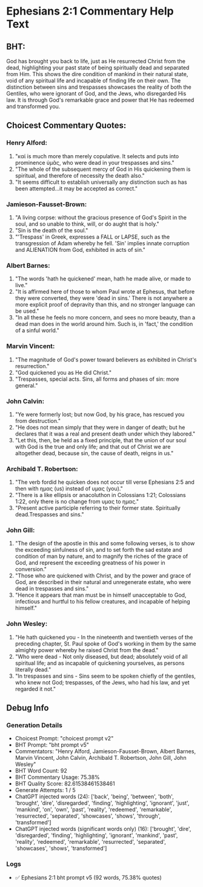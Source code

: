 # Ephesians 2:1 Commentary Help Text

## BHT:
God has brought you back to life, just as He resurrected Christ from the dead, highlighting your past state of being spiritually dead and separated from Him. This shows the dire condition of mankind in their natural state, void of any spiritual life and incapable of finding life on their own. The distinction between sins and trespasses showcases the reality of both the Gentiles, who were ignorant of God, and the Jews, who disregarded His law. It is through God's remarkable grace and power that He has redeemed and transformed you.

## Choicest Commentary Quotes:
### Henry Alford:
1. "καί is much more than merely copulative. It selects and puts into prominence ὑμᾶς, who were dead in your trespasses and sins."
2. "The whole of the subsequent mercy of God in His quickening them is spiritual, and therefore of necessity the death also."
3. "It seems difficult to establish universally any distinction such as has been attempted...it may be accepted as correct."

### Jamieson-Fausset-Brown:
1. "A living corpse: without the gracious presence of God's Spirit in the soul, and so unable to think, will, or do aught that is holy."
2. "Sin is the death of the soul."
3. "'Trespass' in Greek, expresses a FALL or LAPSE, such as the transgression of Adam whereby he fell. 'Sin' implies innate corruption and ALIENATION from God, exhibited in acts of sin."

### Albert Barnes:
1. "The words 'hath he quickened' mean, hath he made alive, or made to live."
2. "It is affirmed here of those to whom Paul wrote at Ephesus, that before they were converted, they were 'dead in sins.' There is not anywhere a more explicit proof of depravity than this, and no stronger language can be used."
3. "In all these he feels no more concern, and sees no more beauty, than a dead man does in the world around him. Such is, in 'fact,' the condition of a sinful world."

### Marvin Vincent:
1. "The magnitude of God's power toward believers as exhibited in Christ's resurrection."
2. "God quickened you as He did Christ."
3. "Trespasses, special acts. Sins, all forms and phases of sin: more general."

### John Calvin:
1. "Ye were formerly lost; but now God, by his grace, has rescued you from destruction."
2. "He does not mean simply that they were in danger of death; but he declares that it was a real and present death under which they labored."
3. "Let this, then, be held as a fixed principle, that the union of our soul with God is the true and only life; and that out of Christ we are altogether dead, because sin, the cause of death, reigns in us."

### Archibald T. Robertson:
1. "The verb fordid he quicken does not occur till verse Ephesians 2:5 and then with ημας (us) instead of υμας (you)."
2. "There is a like ellipsis or anacoluthon in Colossians 1:21; Colossians 1:22, only there is no change from υμας to ημας."
3. "Present active participle referring to their former state. Spiritually dead.Trespasses and sins."

### John Gill:
1. "The design of the apostle in this and some following verses, is to show the exceeding sinfulness of sin, and to set forth the sad estate and condition of man by nature, and to magnify the riches of the grace of God, and represent the exceeding greatness of his power in conversion."
2. "Those who are quickened with Christ, and by the power and grace of God, are described in their natural and unregenerate estate, who were dead in trespasses and sins."
3. "Hence it appears that man must be in himself unacceptable to God, infectious and hurtful to his fellow creatures, and incapable of helping himself."

### John Wesley:
1. "He hath quickened you - In the nineteenth and twentieth verses of the preceding chapter, St. Paul spoke of God's working in them by the same almighty power whereby he raised Christ from the dead."
2. "Who were dead - Not only diseased, but dead; absolutely void of all spiritual life; and as incapable of quickening yourselves, as persons literally dead."
3. "In trespasses and sins - Sins seem to be spoken chiefly of the gentiles, who knew not God; trespasses, of the Jews, who had his law, and yet regarded it not."


## Debug Info
### Generation Details
- Choicest Prompt: "choicest prompt v2"
- BHT Prompt: "bht prompt v5"
- Commentators: "Henry Alford, Jamieson-Fausset-Brown, Albert Barnes, Marvin Vincent, John Calvin, Archibald T. Robertson, John Gill, John Wesley"
- BHT Word Count: 92
- BHT Commentary Usage: 75.38%
- BHT Quality Score: 82.61538461538461
- Generate Attempts: 1 / 5
- ChatGPT injected words (24):
	['back', 'being', 'between', 'both', 'brought', 'dire', 'disregarded', 'finding', 'highlighting', 'ignorant', 'just', 'mankind', 'on', 'own', 'past', 'reality', 'redeemed', 'remarkable', 'resurrected', 'separated', 'showcases', 'shows', 'through', 'transformed']
- ChatGPT injected words (significant words only) (16):
	['brought', 'dire', 'disregarded', 'finding', 'highlighting', 'ignorant', 'mankind', 'past', 'reality', 'redeemed', 'remarkable', 'resurrected', 'separated', 'showcases', 'shows', 'transformed']

### Logs
- ✅ Ephesians 2:1 bht prompt v5 (92 words, 75.38% quotes)